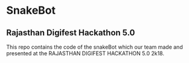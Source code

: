 # SnakeBot
## Rajasthan Digifest Hackathon 5.0

This repo contains the code of the snakeBot which our team made and presented at the RAJASTHAN DIGIFEST HACKATHON 5.0 2k18.
